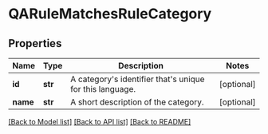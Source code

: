 # QARuleMatchesRuleCategory

## Properties
Name | Type | Description | Notes
------------ | ------------- | ------------- | -------------
**id** | **str** | A category&#39;s identifier that&#39;s unique for this language. | [optional] 
**name** | **str** | A short description of the category. | [optional] 

[[Back to Model list]](../README.md#documentation-for-models) [[Back to API list]](../README.md#documentation-for-api-endpoints) [[Back to README]](../README.md)


